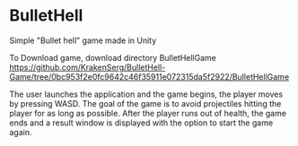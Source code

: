 # BulletHell
Simple "Bullet hell" game made in Unity 


To Download game, download directory BulletHellGame 
https://github.com/KrakenSerg/BulletHell-Game/tree/0bc953f2e0fc9642c46f35911e072315da5f2922/BulletHellGame

The user launches the application and the game begins, the player moves by pressing WASD. 
The goal of the game is to avoid projectiles hitting the player for as long as possible. 
After the player runs out of health, the game ends and a result window is displayed with the option to start the game again.

